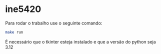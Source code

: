 # ine5420

Para rodar o trabalho use o seguinte comando:

```bash
make run
```

É necessário que o tkinter esteja instalado e que a versão do python seja 3.12

